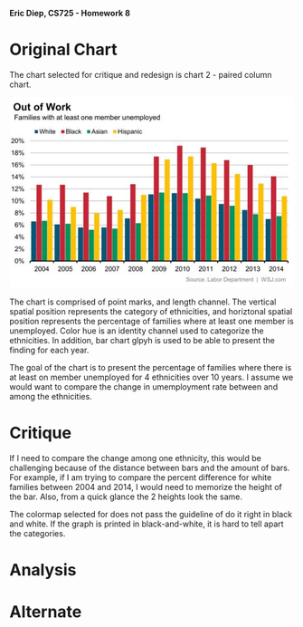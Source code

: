 **Eric Diep, CS725 - Homework 8**

# Original Chart
The chart selected for critique and redesign is chart 2 - paired column chart.

![alt text](OutofWork_ColumnChart_WSJ.jpg)

The chart is comprised of point marks, and length channel. The vertical spatial position represents the category of ethnicities, and horiztonal spatial position represents the percentage of families where at least one member is unemployed. Color hue is an identity channel used to categorize the ethnicities. In addition, bar chart glpyh is used to be able to present the finding for each year.

The goal of the chart is to present the percentage of families where there is at least on member unemployed for 4 ethnicities over 10 years. I assume we would want to compare the change in umemployment rate between and among the ethnicities.

# Critique
If I need to compare the change among one ethnicity, this would be challenging because of the distance between bars and the amount of bars. For example, if I am trying to compare the percent difference for white families between 2004 and 2014, I would need to memorize the height of the bar. Also, from a quick glance the 2 heights look the same.

The colormap selected for does not pass the guideline of do it right in black and white. If the graph is printed in black-and-white, it is hard to tell apart the categories.


# Analysis

# Alternate